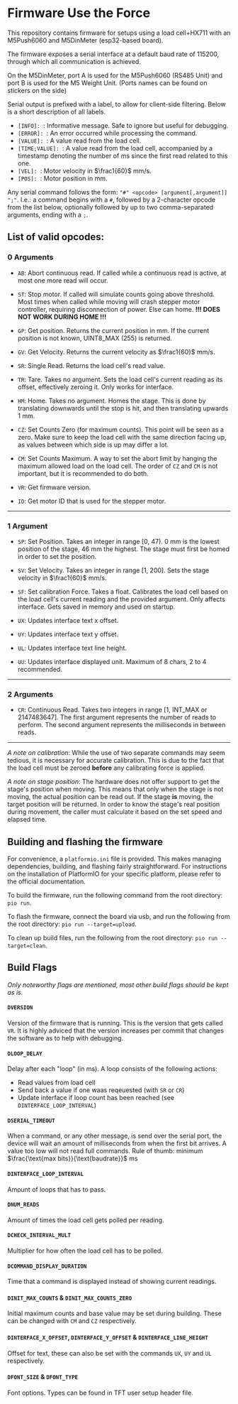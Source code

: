 # Firmware Use the Force
This repository contains firmware for setups using a load cell+HX711 with an M5Push6060 and M5DinMeter (esp32-based board).

The firmware exposes a serial interface at a default baud rate of 115200, through which all communication is achieved.

On the M5DinMeter, port A is used for the M5Push6060 (RS485 Unit) and port B is used for the M5 Weight Unit. (Ports names can be found on stickers on the side)

Serial output is prefixed with a label, to allow for client-side filtering. Below is a short description of all labels.
- ```[INFO]: ```: Informative message. Safe to ignore but useful for debugging.
- ```[ERROR]: ```: An error occurred while processing the command.
- ```[VALUE]: ```: A value read from the load cell.
- ```[TIME;VALUE]: ```: A value read from the load cell, accompanied by a timestamp denoting the number of ms since the first read related to this one.
- ```[VEL]: ```: Motor velocity in $\frac1{60}$ mm/s.
- ```[POS]: ```: Motor position in mm.

Any serial command follows the form: 
```"#" <opcode> [argument[,argument]] ";"```. I.e.: a command begins with a ```#```, followed by a 2-character opcode from the list below, optionally followed by up to two comma-separated arguments, ending with a ```;```.

## List of valid opcodes:
### 0 Arguments
 - ```AB```: Abort continuous read. If called while a continuous read is active, at most one more read will occur.
 
 - ```ST```: Stop motor. If called will simulate counts going above threshold. Most times when called while moving will crash stepper motor controller, requiring disconnection of power. Else can home.
 **!!! DOES NOT WORK DURING HOME !!!**

 - ```GP```: Get position. Returns the current position in mm. If the current position is not known, UINT8_MAX (255) is returned.

 - ```GV```: Get Velocity. Returns the current velocity as $\frac1{60}$ mm/s.

 - ```SR```: Single Read. Returns the load cell's read value.

 - ```TR```: Tare. Takes no argument. Sets the load cell's current reading as its offset, effectively zeroing it. Only works for interface.

  - ```HM```: Home. Takes no argument. Homes the stage. This is done by translating downwards until the stop is hit, and then translating upwards 1 mm.

 - ```CZ```: Set Counts Zero (for maximum counts). This point will be seen as a zero. Make sure to keep the load cell with the same direction facing up, as values between which side is up may differ a lot.
 
 - ```CM```: Set Counts Maximum. A way to set the abort limit by hanging the maximum allowed load on the load cell. The order of ```CZ``` and ```CM``` is not important, but it is recommended to do both.

 - ```VR```: Get firmware version.

 - ```ID```: Get motor ID that is used for the stepper motor. 
---

### 1 Argument
 - ```SP```: Set Position. Takes an integer in range [0, 47). 0 mm is the lowest position of the stage, 46 mm the highest. The stage must first be homed in order to set the position.
 
 - ```SV```: Set Velocity. Takes an integer in range [1, 200]. Sets the stage velocity in $\frac1{60}$ mm/s.

 - ```SF```: Set calibration Force. Takes a float. Calibrates the load cell based on the load cell's current reading and the provided argument. Only affects interface. Gets saved in memory and used on startup.

 - ```UX```: Updates interface text x offset.

 - ```UY```: Updates interface text y offset.

 - ```UL```: Updates interface text line height.

 - ```UU```: Updates interface displayed unit. Maximum of 8 chars, 2 to 4 recommended.
---

### 2 Arguments
 - ```CR```: Continuous Read. Takes two integers in range [1, INT_MAX or 2147483647]. The first argument represents the number of reads to perform. The second argument represents the milliseconds in between reads. 
---

*A note on calibration*: While the use of two separate commands may seem tedious, it is necessary for accurate calibration. This is due to the fact that the load cell must be zeroed **before** any calibrating force is applied.

*A note on stage position*: The hardware does not offer support to get the stage's position when moving. This means that only when the stage is not moving, the actual position can be read out. If the stage **is** moving, the target position will be returned. In order to know the stage's real position during movement, the caller must calculate it based on the set speed and elapsed time.

## Building and flashing the firmware
For convenience, a ```platformio.ini``` file is provided. This makes managing dependencies, building, and flashing fairly straightforward. For instructions on the installation of PlatformIO for your specific platform, please refer to the official documentation.

To build the firmware, run the following command from the root directory: ```pio run```.

To flash the firmware, connect the board via usb, and run the following from the root directory: ```pio run --target=upload```.

To clean up build files, run the following from the root directory: ```pio run --target=clean```.

## Build Flags
*Only noteworthy flags are mentioned, most other build flags should be kept as is.*

#### `DVERSION`
Version of the firmware that is running. This is the version that gets called ```VR```. It is highly adviced that the version increases per commit that changes the software as to help with debugging.

#### `DLOOP_DELAY`
Delay after each "loop" (in ms). A loop consists of the following actions:
- Read values from load cell
- Send back a value if one waas reqeuested (with ```SR``` or ```CR```)
- Update interface if loop count has been reached (see `DINTERFACE_LOOP_INTERVAL`)

#### `DSERIAL_TIMEOUT`
When a command, or any other message, is send over the serial port, the device will wait an amount of milliseconds from when the first bit arrives. A value too low will not read full commands. Rule of thumb: minimum $\frac{\text{max bits}}{\text{baudrate}}$ ms

#### `DINTERFACE_LOOP_INTERVAL`
Amount of loops that has to pass.

#### `DNUM_READS`
Amount of times the load cell gets polled per reading.

#### `DCHECK_INTERVAL_MULT`
Multiplier for how often the load cell has to be polled.

#### `DCOMMAND_DISPLAY_DURATION`
Time that a command is displayed instead of showing current readings.

#### `DINIT_MAX_COUNTS` & `DINIT_MAX_COUNTS_ZERO`
Initial maximum counts and base value may be set during building. These can be changed with ```CM``` and ```CZ``` respectively.

#### `DINTERFACE_X_OFFSET`, `DINTERFACE_Y_OFFSET` & `DINTERFACE_LINE_HEIGHT`
Offset for text, these can also be set with the commands ```UX```, ```UY``` and ```UL``` respectively.

#### `DFONT_SIZE` & `DFONT_TYPE`
Font options. Types can be found in TFT user setup header file.

